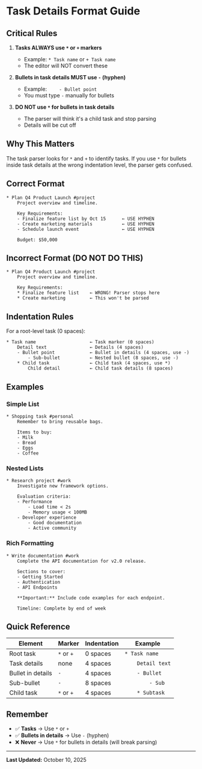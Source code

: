 # Task Details Format Guide

## Critical Rules

1. **Tasks ALWAYS use `*` or `+` markers**
   - Example: `* Task name` or `+ Task name`
   - The editor will NOT convert these

2. **Bullets in task details MUST use `-` (hyphen)**
   - Example: `    - Bullet point`
   - You must type `-` manually for bullets

3. **DO NOT use `*` for bullets in task details**
   - The parser will think it's a child task and stop parsing
   - Details will be cut off

## Why This Matters

The task parser looks for `*` and `+` to identify tasks. If you use `*` for bullets inside task details at the wrong indentation level, the parser gets confused.

## Correct Format

```
* Plan Q4 Product Launch #project
    Project overview and timeline.

    Key Requirements:
    - Finalize feature list by Oct 15      ← USE HYPHEN
    - Create marketing materials           ← USE HYPHEN
    - Schedule launch event                ← USE HYPHEN

    Budget: $50,000
```

## Incorrect Format (DO NOT DO THIS)

```
* Plan Q4 Product Launch #project
    Project overview and timeline.

    Key Requirements:
    * Finalize feature list    ← WRONG! Parser stops here
    * Create marketing         ← This won't be parsed
```

## Indentation Rules

For a root-level task (0 spaces):
```
* Task name                    ← Task marker (0 spaces)
    Detail text                ← Details (4 spaces)
    - Bullet point             ← Bullet in details (4 spaces, use -)
        - Sub-bullet           ← Nested bullet (8 spaces, use -)
    * Child task               ← Child task (4 spaces, use *)
        Child detail           ← Child task details (8 spaces)
```

## Examples

### Simple List

```
* Shopping task #personal
    Remember to bring reusable bags.

    Items to buy:
    - Milk
    - Bread
    - Eggs
    - Coffee
```

### Nested Lists

```
* Research project #work
    Investigate new framework options.

    Evaluation criteria:
    - Performance
        - Load time < 2s
        - Memory usage < 100MB
    - Developer experience
        - Good documentation
        - Active community
```

### Rich Formatting

```
* Write documentation #work
    Complete the API documentation for v2.0 release.

    Sections to cover:
    - Getting Started
    - Authentication
    - API Endpoints

    **Important:** Include code examples for each endpoint.

    Timeline: Complete by end of week
```

## Quick Reference

| Element | Marker | Indentation | Example |
|---------|--------|-------------|---------|
| Root task | `*` or `+` | 0 spaces | `* Task name` |
| Task details | none | 4 spaces | `    Detail text` |
| Bullet in details | `-` | 4 spaces | `    - Bullet` |
| Sub-bullet | `-` | 8 spaces | `        - Sub` |
| Child task | `*` or `+` | 4 spaces | `    * Subtask` |

## Remember

- ✅ **Tasks** → Use `*` or `+`
- ✅ **Bullets in details** → Use `-` (hyphen)
- ❌ **Never** → Use `*` for bullets in details (will break parsing)

---

**Last Updated:** October 10, 2025
